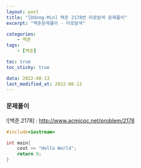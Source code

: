 ```yaml
---
layout: post
title: "[Ddong-Min] 백준 2178번 미로탐색 문제풀이"
excerpt: "백준문제풀이 - 미로탐색"

categories:
    - 백준
tags:
    - [백준]

toc: true
toc_sticky: true

data: 2022-08-13
last_modified_at: 2022-08-13
---
```

### 문제풀이
![백준.2178] : http://www.acmicpc.net/problem/2178



```cpp
#include<iostream>

int main{
    cout >> "Hello World";
    return 0;
}
```